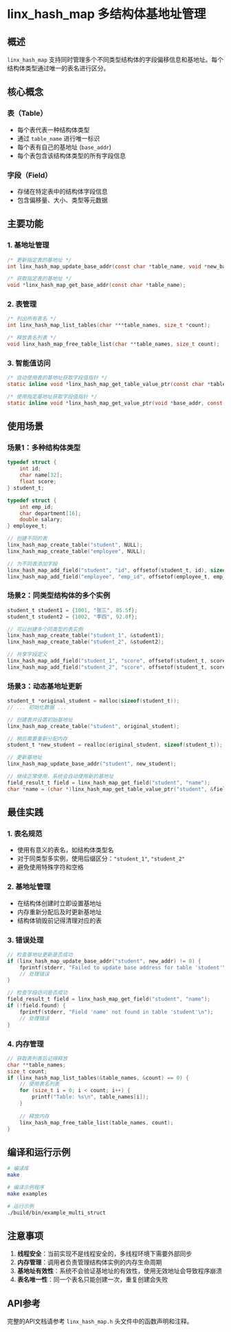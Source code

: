 # linx_hash_map 多结构体基地址管理

## 概述

`linx_hash_map` 支持同时管理多个不同类型结构体的字段偏移信息和基地址。每个结构体类型通过唯一的表名进行区分。

## 核心概念

### 表（Table）
- 每个表代表一种结构体类型
- 通过 `table_name` 进行唯一标识
- 每个表有自己的基地址 (`base_addr`)
- 每个表包含该结构体类型的所有字段信息

### 字段（Field）
- 存储在特定表中的结构体字段信息
- 包含偏移量、大小、类型等元数据

## 主要功能

### 1. 基地址管理

```c
/* 更新指定表的基地址 */
int linx_hash_map_update_base_addr(const char *table_name, void *new_base_addr);

/* 获取指定表的基地址 */
void *linx_hash_map_get_base_addr(const char *table_name);
```

### 2. 表管理

```c
/* 列出所有表名 */
int linx_hash_map_list_tables(char ***table_names, size_t *count);

/* 释放表名列表 */
void linx_hash_map_free_table_list(char **table_names, size_t count);
```

### 3. 智能值访问

```c
/* 自动使用表的基地址获取字段值指针 */
static inline void *linx_hash_map_get_table_value_ptr(const char *table_name, const field_result_t *field);

/* 使用指定基地址获取字段值指针 */
static inline void *linx_hash_map_get_value_ptr(void *base_addr, const field_result_t *field);
```

## 使用场景

### 场景1：多种结构体类型
```c
typedef struct {
    int id;
    char name[32];
    float score;
} student_t;

typedef struct {
    int emp_id;
    char department[16];
    double salary;
} employee_t;

// 创建不同的表
linx_hash_map_create_table("student", NULL);
linx_hash_map_create_table("employee", NULL);

// 为不同表添加字段
linx_hash_map_add_field("student", "id", offsetof(student_t, id), sizeof(int), FIELD_TYPE_INT);
linx_hash_map_add_field("employee", "emp_id", offsetof(employee_t, emp_id), sizeof(int), FIELD_TYPE_INT);
```

### 场景2：同类型结构体的多个实例
```c
student_t student1 = {1001, "张三", 85.5f};
student_t student2 = {1002, "李四", 92.0f};

// 可以创建多个同类型的表实例
linx_hash_map_create_table("student_1", &student1);
linx_hash_map_create_table("student_2", &student2);

// 共享字段定义
linx_hash_map_add_field("student_1", "score", offsetof(student_t, score), sizeof(float), FIELD_TYPE_FLOAT);
linx_hash_map_add_field("student_2", "score", offsetof(student_t, score), sizeof(float), FIELD_TYPE_FLOAT);
```

### 场景3：动态基地址更新
```c
student_t *original_student = malloc(sizeof(student_t));
// ... 初始化数据 ...

// 创建表并设置初始基地址
linx_hash_map_create_table("student", original_student);

// 稍后需要重新分配内存
student_t *new_student = realloc(original_student, sizeof(student_t));

// 更新基地址
linx_hash_map_update_base_addr("student", new_student);

// 继续正常使用，系统会自动使用新的基地址
field_result_t field = linx_hash_map_get_field("student", "name");
char *name = (char *)linx_hash_map_get_table_value_ptr("student", &field);
```

## 最佳实践

### 1. 表名规范
- 使用有意义的表名，如结构体类型名
- 对于同类型多实例，使用后缀区分：`"student_1"`, `"student_2"`
- 避免使用特殊字符和空格

### 2. 基地址管理
- 在结构体创建时立即设置基地址
- 内存重新分配后及时更新基地址
- 结构体销毁前记得清理对应的表

### 3. 错误处理
```c
// 检查基地址更新是否成功
if (linx_hash_map_update_base_addr("student", new_addr) != 0) {
    fprintf(stderr, "Failed to update base address for table 'student'\n");
    // 处理错误
}

// 检查字段访问是否成功
field_result_t field = linx_hash_map_get_field("student", "name");
if (!field.found) {
    fprintf(stderr, "Field 'name' not found in table 'student'\n");
    // 处理错误
}
```

### 4. 内存管理
```c
// 获取表列表后记得释放
char **table_names;
size_t count;
if (linx_hash_map_list_tables(&table_names, &count) == 0) {
    // 使用表名列表
    for (size_t i = 0; i < count; i++) {
        printf("Table: %s\n", table_names[i]);
    }
    
    // 释放内存
    linx_hash_map_free_table_list(table_names, count);
}
```

## 编译和运行示例

```bash
# 编译库
make

# 编译示例程序
make examples

# 运行示例
./build/bin/example_multi_struct
```

## 注意事项

1. **线程安全**：当前实现不是线程安全的，多线程环境下需要外部同步
2. **内存管理**：调用者负责管理结构体实例的内存生命周期
3. **基地址有效性**：系统不会验证基地址的有效性，使用无效地址会导致程序崩溃
4. **表名唯一性**：同一个表名只能创建一次，重复创建会失败

## API参考

完整的API文档请参考 `linx_hash_map.h` 头文件中的函数声明和注释。